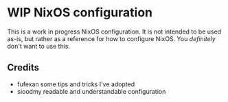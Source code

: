 # WIP NixOS configuration

This is a work in progress NixOS configuration. It is not intended to be used as-is, but rather as a reference for how to configure NixOS.
You *definitely* don't want to use this. 

## Credits

- fufexan some tips and tricks I've adopted
- sioodmy readable and understandable configuration